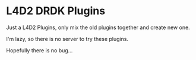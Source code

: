 # L4D2 DRDK Plugins
Just a L4D2 Plugins, only mix the old plugins together and create new one.

I'm lazy, so there is no server to try these plugins.

Hopefully there is no bug...
